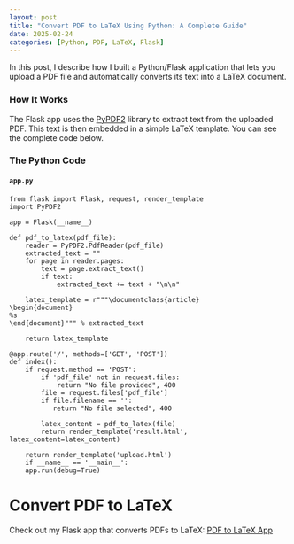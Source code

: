```yaml
---
layout: post
title: "Convert PDF to LaTeX Using Python: A Complete Guide"
date: 2025-02-24
categories: [Python, PDF, LaTeX, Flask]
---
```


In this post, I describe how I built a Python/Flask application that lets you upload a PDF file and automatically converts its text into a LaTeX document.

### How It Works

The Flask app uses the [PyPDF2](https://pypi.org/project/PyPDF2/) library to extract text from the uploaded PDF. This text is then embedded in a simple LaTeX template. You can see the complete code below.

### The Python Code

#### `app.py`
```
from flask import Flask, request, render_template
import PyPDF2

app = Flask(__name__)

def pdf_to_latex(pdf_file):
    reader = PyPDF2.PdfReader(pdf_file)
    extracted_text = ""
    for page in reader.pages:
        text = page.extract_text()
        if text:
            extracted_text += text + "\n\n"
    
    latex_template = r"""\documentclass{article}
\begin{document}
%s
\end{document}""" % extracted_text
    
    return latex_template

@app.route('/', methods=['GET', 'POST'])
def index():
    if request.method == 'POST':
        if 'pdf_file' not in request.files:
            return "No file provided", 400
        file = request.files['pdf_file']
        if file.filename == '':
           return "No file selected", 400

        latex_content = pdf_to_latex(file)
        return render_template('result.html', latex_content=latex_content)
    
    return render_template('upload.html')
    if __name__ == '__main__':
    app.run(debug=True)   
```

# Convert PDF to LaTeX

Check out my Flask app that converts PDFs to LaTeX: [PDF to LaTeX App](https://pdkhasanthika.pythonanywhere.com)


